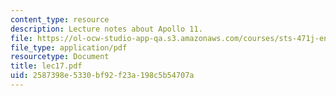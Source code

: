 ```yaml
---
content_type: resource
description: Lecture notes about Apollo 11.
file: https://ol-ocw-studio-app-qa.s3.amazonaws.com/courses/sts-471j-engineering-apollo-the-moon-project-as-a-complex-system-spring-2007/2587398e5330bf92f23a198c5b54707a_lec17.pdf
file_type: application/pdf
resourcetype: Document
title: lec17.pdf
uid: 2587398e-5330-bf92-f23a-198c5b54707a
---
```

